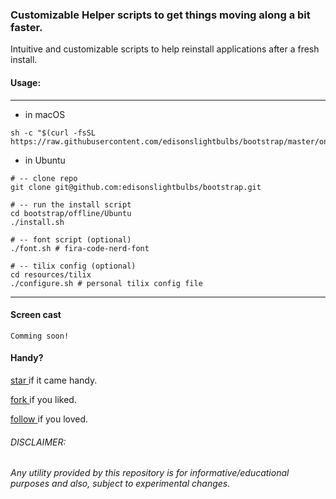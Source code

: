 ### Customizable Helper scripts to get things moving along a bit faster.

Intuitive and customizable scripts to help reinstall applications after a fresh install.

#### Usage:

---

* in macOS
```
sh -c "$(curl -fsSL https://raw.githubusercontent.com/edisonslightbulbs/bootstrap/master/online/macOS/install.command)"
```

* in Ubuntu 
```
# -- clone repo
git clone git@github.com:edisonslightbulbs/bootstrap.git

# -- run the install script
cd bootstrap/offline/Ubuntu
./install.sh

# -- font script (optional)
./font.sh # fira-code-nerd-font

# -- tilix config (optional)
cd resources/tilix
./configure.sh # personal tilix config file
```

---

#### Screen cast

`Comming soon!`

#### Handy?

[ star ](https://github.com/edisonslightbulbs/bootstrap/star) if it came handy.

[ fork ](https://github.com/edisonslightbulbs/bootstrap/fork) if you liked.

[ follow ](https://github.com/edisonslightbulbs/bootstrap/subscription) if you loved.

###### DISCLAIMER: 
###### Any utility provided by this repository is for informative/educational purposes and also, subject to experimental changes.

